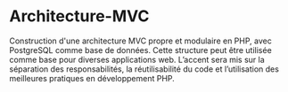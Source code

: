 # Architecture-MVC
Construction d'une architecture MVC propre et modulaire en PHP, avec PostgreSQL comme base de données. Cette structure peut être utilisée comme base pour diverses applications web. L’accent sera mis sur la séparation des responsabilités, la réutilisabilité du code et l’utilisation des meilleures pratiques en développement PHP.
